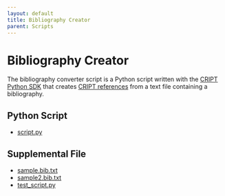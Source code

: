 ```yaml
---
layout: default
title: Bibliography Creator
parent: Scripts
---
```


# Bibliography Creator

The bibliography converter script is a Python script written with the [CRIPT Python SDK](https://github.com/C-Accel-CRIPT/cript) that creates [CRIPT references](https://criptapp.org/reference/) from a text file containing a bibliography.

## Python Script
* [script.py](./python_sdk_scripts/bibliography_creator/script.py)


## Supplemental File
* [sample.bib.txt](./python_sdk_scripts/bibliography_creator/sample.bib.txt)
* [sample2.bib.txt](./python_sdk_scripts/bibliography_creator/sample2.bib.txt)
* [test_script.py](./python_sdk_scripts/bibliography_creator/test_script.py)
